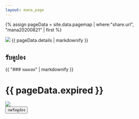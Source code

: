 ```yaml
---
layout: mana_page
---
```

{% assign pageData = site.data.pagemap | where:"share.url", "mana20200821" | first %}

<div class="content-white padding">
  <img src="{{ site.url }}/{{pageData.banner }}" class="banner border-radius" />
  {{ pageData.details | markdownify }}
  <button class="btn-share margin-vertical btn-on-android" onclick="sharePage('{{pageData.share.title}}', '{{ pageData.share.text }}', '{{ site.url }}/{{ pageData.share.url }}')" style="visibility:hidden">แชร์ android</button>
  <button class="btn-share margin-vertical btn-on-web" onclick="sharePage('{{pageData.share.title}}', '{{ pageData.share.text }}', '{{ site.url }}/{{ pageData.share.url }}')" style="visibility:hidden">แชร์ web</button>
  <button class="btn-share margin-vertical btn-on-ios" onclick="sharePage('{{pageData.share.title}}', '{{ pageData.share.text }}', '{{ site.url }}/{{ pageData.share.url }}')" style="visibility:hidden">แชร์ iOS</button>
</div>

<div class="padding">

<h2>รับคูปอง</h2> 

<div class="content-white border-radius text-center padding margin-vertical">
  {{ "### หมดเขต" | markdownify }}
  <h1 class="text-red">{{ pageData.expired }}</h1>
</div>

<div class="content-white padding border-radius">
  <img src="{{ site.url }}/{{pageData.couponBanner }}" class="banner"/>
  <div class="text-right">
    <button class="btn-red" onclick="visitEndpoint(mcontentid, '{{pageData.couponEndpoint}}'); ">กดรับคูปอง</button>
  </div>
</div>

</div>

